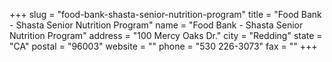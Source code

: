 +++
slug = "food-bank-shasta-senior-nutrition-program"
title = "Food Bank - Shasta Senior Nutrition Program"
name = "Food Bank - Shasta Senior Nutrition Program"
address = "100 Mercy Oaks Dr."
city = "Redding"
state = "CA"
postal = "96003"
website = ""
phone = "530 226-3073"
fax = ""
+++
